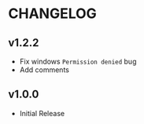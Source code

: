 # CHANGELOG

## v1.2.2

* Fix windows `Permission denied` bug
* Add comments

## v1.0.0

* Initial Release
